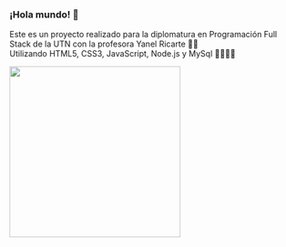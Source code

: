 <h3>¡Hola mundo! 👋 </h3>
<p>Este es un proyecto realizado para la diplomatura en Programación Full Stack de la UTN con la profesora Yanel Ricarte 💪🏻<br>
Utilizando HTML5, CSS3, JavaScript, Node.js y MySql 👨🏻‍💻✨ <br></p>

<img src="https://media.giphy.com/media/citBl9yPwnUOs/giphy.gif" width="300"  ></img>

